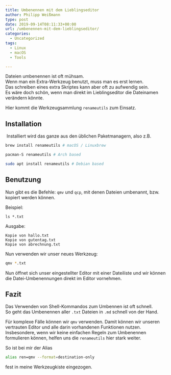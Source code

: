 ```yaml
---
title: Umbenennen mit dem Lieblingseditor
author: Philipp Weißmann
type: post
date: 2019-09-14T08:11:33+00:00
url: /umbenennen-mit-dem-lieblingseditor/
categories:
  - Uncategorized
tags:
  - Linux
  - macOS
  - Tools

---
```

Dateien umbenennen ist oft mühsam.  
Wenn man ein Extra-Werkzeug benutzt, muss man es erst lernen.  
Das schreiben eines extra Skriptes kann aber oft zu aufwendig sein.  
Es wäre doch schön, wenn man direkt im Lieblingseditor die Dateinamen verändern könnte.

Hier kommt die Werkzeugsammlung `renameutils` zum Einsatz.

## Installation

<img decoding="async" src="https://philipp-weissmann.de/wp-content/uploads/2019/09/qvm7scmftvc-683x1024.jpg" alt="" />  
Installiert wird das ganze aus den üblichen Paketmanagern, also z.B.

```bash
brew install renameutils # macOS / Linuxbrew
```

```bash
pacman-S renameutils # Arch based
```

```bash
sudo apt install renameutils # Debian based
```

## Benutzung

Nun gibt es die Befehle: `qmv` und `qcp`, mit denen Dateien umbenannt, bzw. kopiert werden können.

Beispiel:

    ls *.txt

Ausgabe:

    Kopie von hallo.txt
    Kopie von gutentag.txt
    Kopie von abrechnung.txt

Nun verwenden wir unser neues Werkzeug:

```bash
qmv *.txt
```

Nun öffnet sich unser eingestellter Editor mit einer Dateiliste und wir können die Datei-Umbenennungen direkt im Editor vornehmen.

## Fazit

Das Verwenden von Shell-Kommandos zum Umbennen ist oft schnell.  
So geht das Umbenennen aller `.txt` Dateien in `.md` schnell von der Hand.

Für komplexe Fälle können wir `qmv` verwenden. Damit können wir unseren vertrauten Editor und alle darin vorhandenen Funktionen nutzen.  
Insbesondere, wenn wir keine einfachen Regeln zum Umbenennen formulieren können, helfen uns die `renameutils` hier stark weiter.

So ist bei mir der Alias

```bash
alias ren=qmv --format=destination-only
```

fest in meine Werkzeugkiste eingezogen.